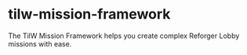 # tilw-mission-framework
The TilW Mission Framework helps you create complex Reforger Lobby missions with ease.
